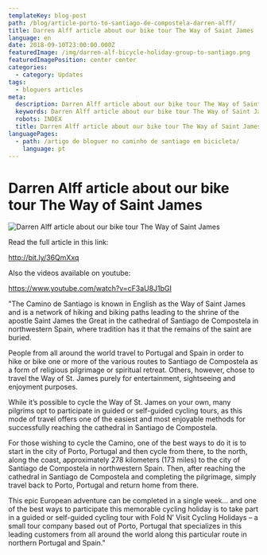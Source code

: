 ```yaml
---
templateKey: blog-post
path: /blog/article-porto-to-santiago-de-compostela-darren-alff/
title: Darren Alff article about our bike tour The Way of Saint James
language: en
date: 2018-09-10T23:00:00.000Z
featuredImage: /img/darren-alf-bicycle-holiday-group-to-santiago.png
featuredImagePosition: center center
categories:
  - category: Updates
tags:
  - bloguers articles
meta:
  description: Darren Alff article about our bike tour The Way of Saint James
  keywords: Darren Alff article about our bike tour The Way of Saint James
  robots: INDEX
  title: Darren Alff article about our bike tour The Way of Saint James
languagePages:
  - path: /artigo de bloguer no caminho de santiago em bicicleta/
    language: pt
---
```

# Darren Alff article about our bike tour The Way of Saint James

![Darren Alff article about our bike tour The Way of Saint James](/img/darren-alf-bicycle-holiday-group-to-santiago.png "Darren Alff article about our bike tour The Way of Saint James")

Read the full article in this link:

http://bit.ly/36QmXxq

Also the videos available on youtube:

https://www.youtube.com/watch?v=cF3aU8J1bGI

"The Camino de Santiago is known in English as the Way of Saint James and is a network of hiking and biking paths leading to the shrine of the apostle Saint James the Great in the cathedral of Santiago de Compostela in northwestern Spain, where tradition has it that the remains of the saint are buried.

People from all around the world travel to Portugal and Spain in order to hike or bike one or more of the various routes to Santiago de Compostela as a form of religious pilgrimage or spiritual retreat. Others, however, chose to travel the Way of St. James purely for entertainment, sightseeing and enjoyment purposes.

While it’s possible to cycle the Way of St. James on your own, many pilgrims opt to participate in guided or self-guided cycling tours, as this mode of travel offers one of the easiest and most enjoyable methods for successfully reaching the cathedral in Santiago de Compostela.

For those wishing to cycle the Camino, one of the best ways to do it is to start in the city of Porto, Portugal and then cycle from there, to the north, along the coast, approximately 278 kilometers (173 miles) to the city of Santiago de Compostela in northwestern Spain. Then, after reaching the cathedral in Santiago de Compostela and completing the pilgrimage, simply travel back to Porto, Portugal and return home from there.

This epic European adventure can be completed in a single week… and one of the best ways to participate this memorable cycling holiday is to take part in a guided or self-guided cycling tour with Fold N’ Visit Cycling Holidays – a small tour company based out of Porto, Portugal that specializes in this leading customers from all around the world along this particular route in northern Portugal and Spain."
